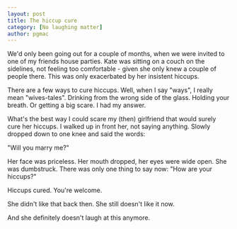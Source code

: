 ```yaml
---
layout: post
title: The hiccup cure
category: [No laughing matter]
author: pgmac
---
```

We'd only been going out for a couple of months, when we were invited to one of my friends house parties. Kate was sitting on a couch on the sidelines, not feeling too comfortable - given she only knew a couple of people there. This was only exacerbated by her insistent hiccups.

There are a few ways to cure hiccups. Well, when I say "ways", I really mean "wives-tales". Drinking from the wrong side of the glass. Holding your breath. Or getting a big scare. I had my answer.

What's the best way I could scare my (then) girlfriend that would surely cure her hiccups.
I walked up in front her, not saying anything. Slowly dropped down to one knee and said the words:

"Will you marry me?"

Her face was priceless. Her mouth dropped, her eyes were wide open. She was dumbstruck. There was only one thing to say now:
"How are your hiccups?"

Hiccups cured. You're welcome.

She didn't like that back then. She still doesn't like it now.

And she definitely doesn't laugh at this anymore.